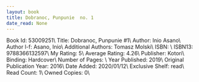 ```yaml
---
layout: book
title: Dobranoc, Punpunie  no. 1
date_read: None
---
```


Book Id: 53009251\ 
Title: Dobranoc, Punpunie #1\ 
Author: Inio Asano\ 
Author l-f: Asano, Inio\ 
Additional Authors: Tomasz Molski\ 
ISBN: \ 
ISBN13: 9788366132597\ 
My Rating: 5\ 
Average Rating: 4.26\ 
Publisher: Kotori\ 
Binding: Hardcover\ 
Number of Pages: \ 
Year Published: 2019\ 
Original Publication Year: 2016\ 
Date Added: 2020/01/12\ 
Exclusive Shelf: read\ 
Read Count: 1\ 
Owned Copies: 0\ 

